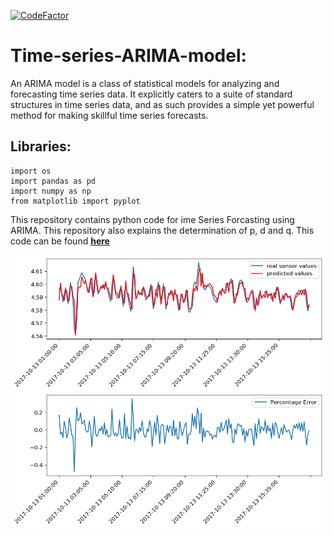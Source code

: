 [![CodeFactor](https://www.codefactor.io/repository/github/sumit-ai/time-series-arima-model/badge)](https://www.codefactor.io/repository/github/sumit-ai/time-series-arima-model)

# Time-series-ARIMA-model: 
An ARIMA model is a class of statistical models for analyzing and forecasting time series data.
It explicitly caters to a suite of standard structures in time series data, and as such provides a simple yet powerful method for making skillful time series forecasts.

## Libraries: 
```
import os
import pandas as pd
import numpy as np
from matplotlib import pyplot
```


This repository contains python code for ime Series Forcasting using ARIMA. This repository also explains the determination of p, d and q. This code can be found **[here](https://github.com/Sumit-ai/Time-series-ARIMA-model)** 

<img align="center" src="Unknown1.png" width="1000" />

<img align="center" src="Unknown.png" width="1000" />

